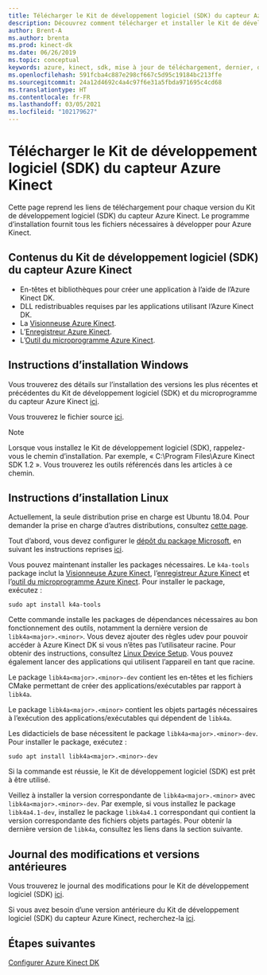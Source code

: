 ```yaml
---
title: Télécharger le Kit de développement logiciel (SDK) du capteur Azure Kinect
description: Découvrez comment télécharger et installer le Kit de développement logiciel (SDK) du capteur Azure Kinect sur Windows et Linux.
author: Brent-A
ms.author: brenta
ms.prod: kinect-dk
ms.date: 06/26/2019
ms.topic: conceptual
keywords: azure, kinect, sdk, mise à jour de téléchargement, dernier, disponible, installer
ms.openlocfilehash: 591fcba4c887e298cf667c5d95c19184bc213ffe
ms.sourcegitcommit: 24a12d4692c4a4c97f6e31a5fbda971695c4cd68
ms.translationtype: HT
ms.contentlocale: fr-FR
ms.lasthandoff: 03/05/2021
ms.locfileid: "102179627"
---
```

# <a name="azure-kinect-sensor-sdk-download"></a>Télécharger le Kit de développement logiciel (SDK) du capteur Azure Kinect

Cette page reprend les liens de téléchargement pour chaque version du Kit de développement logiciel (SDK) du capteur Azure Kinect. Le programme d’installation fournit tous les fichiers nécessaires à développer pour Azure Kinect.

## <a name="azure-kinect-sensor-sdk-contents"></a>Contenus du Kit de développement logiciel (SDK) du capteur Azure Kinect

- En-têtes et bibliothèques pour créer une application à l’aide de l’Azure Kinect DK.
- DLL redistribuables requises par les applications utilisant l’Azure Kinect DK.
- La [Visionneuse Azure Kinect](azure-kinect-viewer.md).
- L’[Enregistreur Azure Kinect](azure-kinect-recorder.md).
- L’[Outil du microprogramme Azure Kinect](azure-kinect-firmware-tool.md).

## <a name="windows-installation-instructions"></a>Instructions d’installation Windows

Vous trouverez des détails sur l’installation des versions les plus récentes et précédentes du Kit de développement logiciel (SDK) et du microprogramme du capteur Azure Kinect [ici](https://github.com/microsoft/Azure-Kinect-Sensor-SDK/blob/develop/docs/usage.md).

Vous trouverez le fichier source [ici](https://github.com/microsoft/Azure-Kinect-Sensor-SDK).

> [!NOTE]
> Lorsque vous installez le Kit de développement logiciel (SDK), rappelez-vous le chemin d’installation. Par exemple, « C:\Program Files\Azure Kinect SDK 1.2 ». Vous trouverez les outils référencés dans les articles à ce chemin.

## <a name="linux-installation-instructions"></a>Instructions d’installation Linux

Actuellement, la seule distribution prise en charge est Ubuntu 18.04. Pour demander la prise en charge d’autres distributions, consultez [cette page](https://aka.ms/azurekinectfeedback).

Tout d’abord, vous devez configurer le [dépôt du package Microsoft](https://packages.microsoft.com/), en suivant les instructions reprises [ici](/windows-server/administration/linux-package-repository-for-microsoft-software).

Vous pouvez maintenant installer les packages nécessaires. Le `k4a-tools` package inclut la [Visionneuse Azure Kinect](azure-kinect-viewer.md), l’[enregistreur Azure Kinect](record-sensor-streams-file.md) et l’[outil du microprogramme Azure Kinect](azure-kinect-firmware-tool.md). Pour installer le package, exécutez :

`sudo apt install k4a-tools`
 
Cette commande installe les packages de dépendances nécessaires au bon fonctionnement des outils, notamment la dernière version de `libk4a<major>.<minor>`. Vous devez ajouter des règles udev pour pouvoir accéder à Azure Kinect DK si vous n’êtes pas l’utilisateur racine. Pour obtenir des instructions, consultez [Linux Device Setup](https://github.com/microsoft/Azure-Kinect-Sensor-SDK/blob/develop/docs/usage.md#linux-device-setup). Vous pouvez également lancer des applications qui utilisent l’appareil en tant que racine.

Le package `libk4a<major>.<minor>-dev` contient les en-têtes et les fichiers CMake permettant de créer des applications/exécutables par rapport à `libk4a`.

Le package `libk4a<major>.<minor>` contient les objets partagés nécessaires à l’exécution des applications/exécutables qui dépendent de `libk4a`.

Les didacticiels de base nécessitent le package `libk4a<major>.<minor>-dev`. Pour installer le package, exécutez :

`sudo apt install libk4a<major>.<minor>-dev` 

Si la commande est réussie, le Kit de développement logiciel (SDK) est prêt à être utilisé.

Veillez à installer la version correspondante de `libk4a<major>.<minor>` avec `libk4a<major>.<minor>-dev`. Par exemple, si vous installez le package `libk4a4.1-dev`, installez le package `libk4a4.1` correspondant qui contient la version correspondante des fichiers objets partagés. Pour obtenir la dernière version de `libk4a`, consultez les liens dans la section suivante.

## <a name="change-log-and-older-versions"></a>Journal des modifications et versions antérieures

Vous trouverez le journal des modifications pour le Kit de développement logiciel (SDK) [ici](https://github.com/microsoft/Azure-Kinect-Sensor-SDK/blob/develop/CHANGELOG.md).

Si vous avez besoin d’une version antérieure du Kit de développement logiciel (SDK) du capteur Azure Kinect, recherchez-la [ici](https://github.com/microsoft/Azure-Kinect-Sensor-SDK/blob/develop/docs/usage.md).

## <a name="next-steps"></a>Étapes suivantes

[Configurer Azure Kinect DK](set-up-azure-kinect-dk.md)
